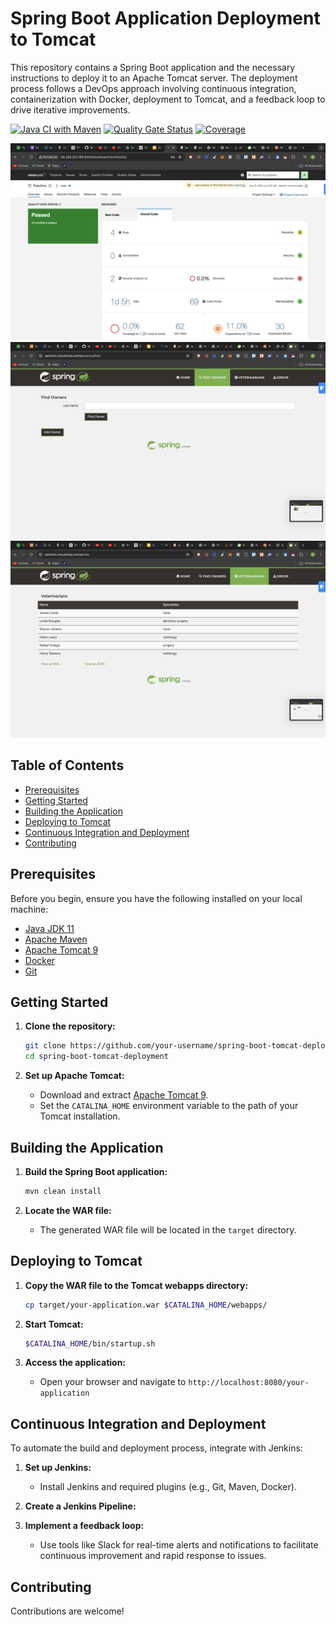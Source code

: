  
# Spring Boot Application Deployment to Tomcat  

This repository contains a Spring Boot application and the necessary instructions to deploy it to an Apache Tomcat server. The deployment process follows a DevOps approach involving continuous integration, containerization with Docker, deployment to Tomcat, and a feedback loop to drive iterative improvements.  



[![Java CI with Maven](https://github.com/spring-petclinic/spring-framework-petclinic/actions/workflows/maven-build.yml/badge.svg)](https://github.com/spring-petclinic/spring-framework-petclinic/actions/workflows/maven-build.yml)
[![Quality Gate Status](https://sonarcloud.io/api/project_badges/measure?project=spring-petclinic_spring-framework-petclinic&metric=alert_status)](https://sonarcloud.io/dashboard?id=spring-petclinic_spring-framework-petclinic)
[![Coverage](https://sonarcloud.io/api/project_badges/measure?project=spring-petclinic_spring-framework-petclinic&metric=coverage)](https://sonarcloud.io/dashboard?id=spring-petclinic_spring-framework-petclinic) 


![Java CI with Maven](./images/Sonarqube.png)
![Java CI with Maven](./images/Homepage.png)
![Java CI with Maven](./images/petclinic.png)

## Table of Contents

- [Prerequisites](#prerequisites)
- [Getting Started](#getting-started)
- [Building the Application](#building-the-application)
- [Deploying to Tomcat](#deploying-to-tomcat)
- [Continuous Integration and Deployment](#continuous-integration-and-deployment)
- [Contributing](#contributing)

## Prerequisites

Before you begin, ensure you have the following installed on your local machine:

- [Java JDK 11](https://www.oracle.com/java/technologies/javase-jdk11-downloads.html)
- [Apache Maven](https://maven.apache.org/install.html)
- [Apache Tomcat 9](https://tomcat.apache.org/download-90.cgi)
- [Docker](https://www.docker.com/products/docker-desktop)
- [Git](https://git-scm.com/downloads)

## Getting Started

1. **Clone the repository:**
    ```bash
    git clone https://github.com/your-username/spring-boot-tomcat-deployment.git
    cd spring-boot-tomcat-deployment
    ```

2. **Set up Apache Tomcat:**
    - Download and extract [Apache Tomcat 9](https://tomcat.apache.org/download-90.cgi).
    - Set the `CATALINA_HOME` environment variable to the path of your Tomcat installation.

## Building the Application

1. **Build the Spring Boot application:**
    ```bash
    mvn clean install
    ```

2. **Locate the WAR file:**
    - The generated WAR file will be located in the `target` directory.

## Deploying to Tomcat

1. **Copy the WAR file to the Tomcat webapps directory:**
    ```bash
    cp target/your-application.war $CATALINA_HOME/webapps/
    ```

2. **Start Tomcat:**
    ```bash
    $CATALINA_HOME/bin/startup.sh
    ```

3. **Access the application:**
    - Open your browser and navigate to `http://localhost:8080/your-application`

## Continuous Integration and Deployment

To automate the build and deployment process, integrate with Jenkins:

1. **Set up Jenkins:**
    - Install Jenkins and required plugins (e.g., Git, Maven, Docker).

2. **Create a Jenkins Pipeline:**

2. **Implement a feedback loop:**
    - Use tools like Slack for real-time alerts and notifications to facilitate continuous improvement and rapid response to issues.

## Contributing

Contributions are welcome!







